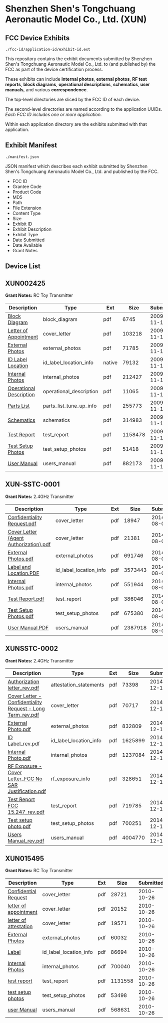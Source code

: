 # Shenzhen Shen's Tongchuang Aeronautic Model Co., Ltd. (XUN)
## FCC Device Exhibits

```
./fcc-id/application-id/exhibit-id.ext
```

This repository contains the exhibit documents submitted by Shenzhen Shen's Tongchuang Aeronautic Model Co., Ltd. to (and published by) the FCC as part of the device certification process.

These exhibits can include **internal photos**, **external photos**, **RF test reports**, **block diagrams**, **operational descriptions**, **schematics**, **user manuals**, and various **correspondence**.

The top-level directories are sliced by the FCC ID of each device.

The second-level directories are named according to the application UUIDs. *Each FCC ID includes one or more application.*

Within each application directory are the exhibits submitted with that application. 

## Exhibit Manifest

```
./manifest.json
```

JSON manifest which describes each exhibit submitted by Shenzhen Shen's Tongchuang Aeronautic Model Co., Ltd. and published by the FCC.

- FCC ID
- Grantee Code
- Product Code
- MD5
- Path
- File Extension
- Content Type
- Size
- Exhibit ID
- Exhibit Description
- Exhibit Type
- Date Submitted
- Date Available
- Grant Notes

## Device List
## XUN002425
**Grant Notes:** RC Toy Transmitter

| Description | Type | Ext | Size | Submitted | Available |
| ----------- | ---- | --- | ---- | --------- | --------- |
| [Block DIagram](XUN002425/0e102a2711d5418270a5e198ed0df780/1200456.pdf) | block_diagram | pdf | 6745 | 2009-11-17 | 2009-11-17 |
| [Letter of Appointment](XUN002425/0e102a2711d5418270a5e198ed0df780/1200452.pdf) | cover_letter | pdf | 103218 | 2009-11-17 | 2009-11-17 |
| [External Photos](XUN002425/0e102a2711d5418270a5e198ed0df780/1200449.pdf) | external_photos | pdf | 71785 | 2009-11-17 | 2009-11-17 |
| [ID Label Location](XUN002425/0e102a2711d5418270a5e198ed0df780/1200451.native) | id_label_location_info | native | 79132 | 2009-11-17 | 2009-11-17 |
| [Internal Photos](XUN002425/0e102a2711d5418270a5e198ed0df780/1200450.pdf) | internal_photos | pdf | 212427 | 2009-11-17 | 2009-11-17 |
| [Operational Description](XUN002425/0e102a2711d5418270a5e198ed0df780/1200447.pdf) | operational_description | pdf | 11065 | 2009-11-17 | 2009-11-17 |
| [Parts List](XUN002425/0e102a2711d5418270a5e198ed0df780/1200454.pdf) | parts_list_tune_up_info | pdf | 255773 | 2009-11-17 | 2009-11-17 |
| [Schematics](XUN002425/0e102a2711d5418270a5e198ed0df780/1200448.pdf) | schematics | pdf | 314983 | 2009-11-17 | 2009-11-17 |
| [Test Report](XUN002425/0e102a2711d5418270a5e198ed0df780/1200453.pdf) | test_report | pdf | 1158478 | 2009-11-17 | 2009-11-17 |
| [Test Setup Photos](XUN002425/0e102a2711d5418270a5e198ed0df780/1200455.pdf) | test_setup_photos | pdf | 51418 | 2009-11-17 | 2009-11-17 |
| [User Manual](XUN002425/0e102a2711d5418270a5e198ed0df780/1200457.pdf) | users_manual | pdf | 882173 | 2009-11-17 | 2009-11-17 |
## XUN-SSTC-0001
**Grant Notes:** 2.4GHz Transmitter

| Description | Type | Ext | Size | Submitted | Available |
| ----------- | ---- | --- | ---- | --------- | --------- |
| [Confidentiality Request.pdf](XUN-SSTC-0001/83e5504e0372a5cbe254f0241fa3d754/2352176.pdf) | cover_letter | pdf | 18947 | 2014-08-08 | 2014-08-08 |
| [Cover Letter (Agent Authorization).pdf](XUN-SSTC-0001/83e5504e0372a5cbe254f0241fa3d754/2352177.pdf) | cover_letter | pdf | 21381 | 2014-08-08 | 2014-08-08 |
| [External Photos.pdf](XUN-SSTC-0001/83e5504e0372a5cbe254f0241fa3d754/2352167.pdf) | external_photos | pdf | 691746 | 2014-08-08 | 2014-08-08 |
| [Label and Location.PDF](XUN-SSTC-0001/83e5504e0372a5cbe254f0241fa3d754/2352168.pdf) | id_label_location_info | pdf | 3573443 | 2014-08-08 | 2014-08-08 |
| [Internal Photos.pdf](XUN-SSTC-0001/83e5504e0372a5cbe254f0241fa3d754/2352169.pdf) | internal_photos | pdf | 551944 | 2014-08-08 | 2014-08-08 |
| [Test Report.pdf](XUN-SSTC-0001/83e5504e0372a5cbe254f0241fa3d754/2352173.pdf) | test_report | pdf | 386046 | 2014-08-08 | 2014-08-08 |
| [Test Setup Photos.pdf](XUN-SSTC-0001/83e5504e0372a5cbe254f0241fa3d754/2352174.pdf) | test_setup_photos | pdf | 675380 | 2014-08-08 | 2014-08-08 |
| [User Manual.PDF](XUN-SSTC-0001/83e5504e0372a5cbe254f0241fa3d754/2352175.pdf) | users_manual | pdf | 2387918 | 2014-08-08 | 2014-08-08 |
## XUNSSTC-0002
**Grant Notes:** 2.4GHz Transmitter

| Description | Type | Ext | Size | Submitted | Available |
| ----------- | ---- | --- | ---- | --------- | --------- |
| [Authorization letter_rev.pdf](XUNSSTC-0002/049b063533136ebd394e38b21d639e27/2474477.pdf) | attestation_statements | pdf | 73398 | 2014-12-16 | 2014-12-16 |
| [Cover Letter - Confidentiality Request - Long Term_rev.pdf](XUNSSTC-0002/049b063533136ebd394e38b21d639e27/2474476.pdf) | cover_letter | pdf | 70717 | 2014-12-16 | 2014-12-16 |
| [External Photo.pdf](XUNSSTC-0002/049b063533136ebd394e38b21d639e27/2474467.pdf) | external_photos | pdf | 832809 | 2014-12-16 | 2014-12-16 |
| [ID Label_rev.pdf](XUNSSTC-0002/049b063533136ebd394e38b21d639e27/2474468.pdf) | id_label_location_info | pdf | 1625899 | 2014-12-16 | 2014-12-16 |
| [Internal Photo.pdf](XUNSSTC-0002/049b063533136ebd394e38b21d639e27/2474469.pdf) | internal_photos | pdf | 1237084 | 2014-12-16 | 2014-12-16 |
| [RF Exposure - Cover Letter_FCC No SAR Justification.pdf](XUNSSTC-0002/049b063533136ebd394e38b21d639e27/2474475.pdf) | rf_exposure_info | pdf | 328651 | 2014-12-16 | 2014-12-16 |
| [Test Report FCC 15.247_rev.pdf](XUNSSTC-0002/049b063533136ebd394e38b21d639e27/2474472.pdf) | test_report | pdf | 719785 | 2014-12-16 | 2014-12-16 |
| [Test  setup photo.pdf](XUNSSTC-0002/049b063533136ebd394e38b21d639e27/2474473.pdf) | test_setup_photos | pdf | 700251 | 2014-12-16 | 2014-12-16 |
| [Users Manual_rev.pdf](XUNSSTC-0002/049b063533136ebd394e38b21d639e27/2474474.pdf) | users_manual | pdf | 4004770 | 2014-12-16 | 2014-12-16 |
## XUN015495
**Grant Notes:** RC Toy Transmitter

| Description | Type | Ext | Size | Submitted | Available |
| ----------- | ---- | --- | ---- | --------- | --------- |
| [Confidential Request](XUN015495/fff32f3dec8824270203b5ff6d9559f3/1365876.pdf) | cover_letter | pdf | 28721 | 2010-10-26 | 2010-10-26 |
| [letter of appointment](XUN015495/fff32f3dec8824270203b5ff6d9559f3/1365878.pdf) | cover_letter | pdf | 20152 | 2010-10-26 | 2010-10-26 |
| [letter of attestation](XUN015495/fff32f3dec8824270203b5ff6d9559f3/1365879.pdf) | cover_letter | pdf | 19571 | 2010-10-26 | 2010-10-26 |
| [External Photos](XUN015495/fff32f3dec8824270203b5ff6d9559f3/1365874.pdf) | external_photos | pdf | 60032 | 2010-10-26 | 2010-10-26 |
| [Label](XUN015495/fff32f3dec8824270203b5ff6d9559f3/1365875.pdf) | id_label_location_info | pdf | 86694 | 2010-10-26 | 2010-10-26 |
| [Internal Photos](XUN015495/fff32f3dec8824270203b5ff6d9559f3/1365877.pdf) | internal_photos | pdf | 700040 | 2010-10-26 | 2010-10-26 |
| [test report](XUN015495/fff32f3dec8824270203b5ff6d9559f3/1365880.pdf) | test_report | pdf | 1131558 | 2010-10-26 | 2010-10-26 |
| [test setup photos](XUN015495/fff32f3dec8824270203b5ff6d9559f3/1365881.pdf) | test_setup_photos | pdf | 53498 | 2010-10-26 | 2010-10-26 |
| [user Manual](XUN015495/fff32f3dec8824270203b5ff6d9559f3/1365882.pdf) | users_manual | pdf | 568631 | 2010-10-26 | 2010-10-26 |
